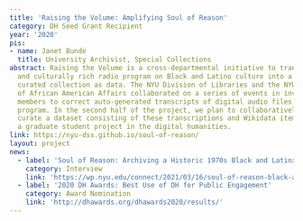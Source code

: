 ```yaml
---
title: 'Raising the Volume: Amplifying Soul of Reason'
category: DH Seed Grant Recipient
year: '2020'
pis:
- name: Janet Bunde
  title: University Archivist, Special Collections
abstract: Raising the Volume is a cross-departmental initiative to transform a historically
  and culturally rich radio program on Black and Latino culture into a collaboratively
  curated collection as data. The NYU Division of Libraries and the NYU Institute
  of African American Affairs collaborated on a series of events in inviting community
  members to correct auto-generated transcripts of digital audio files of the radio
  program. In the second half of the project, we plan to collaboratively create and
  curate a dataset consisting of these transcriptions and Wikidata items and to support
  a graduate student project in the digital humanities.
link: https://nyu-dss.github.io/soul-of-reason/
layout: project
news:
  - label: 'Soul of Reason: Archiving a Historic 1970s Black and Latinx Radio Program'
    category: Interview
    link: 'https://wp.nyu.edu/connect/2021/03/16/soul-of-reason-black-and-latinx-radio-program/'
  - label: '2020 DH Awards: Best Use of DH for Public Engagement'
    category: Award Nomination
    link: 'http://dhawards.org/dhawards2020/results/'
---
```

